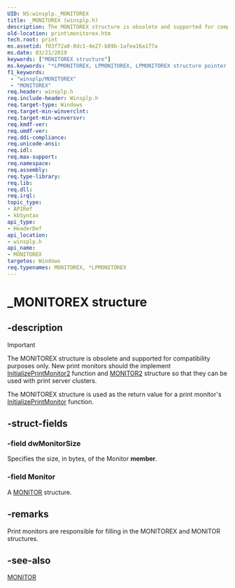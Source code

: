 ```yaml
---
UID: NS:winsplp._MONITOREX
title: _MONITOREX (winsplp.h)
description: The MONITOREX structure is obsolete and supported for compatibility purposes only.
old-location: print\monitorex.htm
tech.root: print
ms.assetid: f03f72a8-8dc1-4e27-b89b-1afea16a177a
ms.date: 03/21/2019
keywords: ["MONITOREX structure"]
ms.keywords: "*LPMONITOREX, LPMONITOREX, LPMONITOREX structure pointer [Print Devices], MONITOREX, MONITOREX structure [Print Devices], _MONITOREX, print.monitorex, spoolfnc_4910913b-826e-4947-8186-7737d7b3c3fa.xml, winsplp/LPMONITOREX, winsplp/MONITOREX"
f1_keywords:
 - "winsplp/MONITOREX"
 - "MONITOREX"
req.header: winsplp.h
req.include-header: Winsplp.h
req.target-type: Windows
req.target-min-winverclnt: 
req.target-min-winversvr: 
req.kmdf-ver: 
req.umdf-ver: 
req.ddi-compliance: 
req.unicode-ansi: 
req.idl: 
req.max-support: 
req.namespace: 
req.assembly: 
req.type-library: 
req.lib: 
req.dll: 
req.irql: 
topic_type:
- APIRef
- kbSyntax
api_type:
- HeaderDef
api_location:
- winsplp.h
api_name:
- MONITOREX
targetos: Windows
req.typenames: MONITOREX, *LPMONITOREX
---
```


# _MONITOREX structure

## -description

> [!IMPORTANT]
> The MONITOREX structure is obsolete and supported for compatibility purposes only. New print monitors should the implement [InitializePrintMonitor2](https://docs.microsoft.com/windows-hardware/drivers/ddi/winsplp/nf-winsplp-initializeprintmonitor2) function and [MONITOR2](https://docs.microsoft.com/windows-hardware/drivers/ddi/winsplp/ns-winsplp-_monitor2) structure so that they can be used with print server clusters.

The MONITOREX structure is used as the return value for a print monitor's [InitializePrintMonitor](https://docs.microsoft.com/windows-hardware/drivers/ddi/winsplp/nf-winsplp-initializeprintmonitor) function.

## -struct-fields

### -field dwMonitorSize

Specifies the size, in bytes, of the Monitor **member**.

### -field Monitor

A [MONITOR](https://docs.microsoft.com/windows-hardware/drivers/ddi/winsplp/ns-winsplp-_monitor) structure.

## -remarks

Print monitors are responsible for filling in the MONITOREX and MONITOR structures.

## -see-also

[MONITOR](https://docs.microsoft.com/windows-hardware/drivers/ddi/winsplp/ns-winsplp-_monitor)
